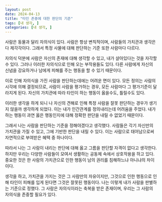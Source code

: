 ```yaml
---
layout: post
date: 2024-04-13
title: "타인 존중에 대한 판단의 기준"
tags: [내 생각, ]
categories: [내 생각, ]
---
```



사람은 동물과 달리 자의식이 있다. 사람은 항상 변칙적이며, 사람들의 가치관과 생각은 다 제각각이다. 그래서 특정 사물에 대해 판단하는 기준 또한 사람마다 다르다.


자의식 덕분에 사람은 자신의 존재에 대해 생각할 수 있고, 내가 살아있다는 것을 자각할 수 있다. 그러나 이러한 자의식으로 인해 오는 부작용들도 있다. 다른 사람에게 자신의 신념을 강요하거나 남에게 피해를 주는 행동을 할 수 있기 때문이다.


이로 인해 자의식을 가진 사람을 판단하는데에는 어려운 면이 있다. 모든 정의는 사람의 시각에 의해 결정되므로, 사람이 사람을 평가하는 경우, 모든 사람마다 그 평가기준이 달라지게 된다. 자신의 가치관에 따라 타인이 하는 행동이 옳을수도, 틀릴수도 있다.


이러한 생각을 하게 되니 나 자신의 견해로 인해 특정 사람을 잘못 판단하는 경우가 생기지 않을까 생각하게 되었다. 이는 내가 인간관계를 정의내리는데 어려움을 주었다. 내가 하는 행동이 과연 옳은 행동인지에 대해 정확한 판단을 내릴 수 없었기 때문이다.


그래서 나는 사람을 판단하는 기준을 정해야겠다고 생각했다. 사람들은 각기 자신만의 가치관을 가질 수 있고, 그에 기반한 판단을 내릴 수 있다. 이는 사람으로 태어남으로써 자연적으로 부여받은 혜택 중 하나이다.


따라서 나는 그 사람이 내리는 판단에 대해 옳고 그름을 판단할 자격이 없다고 생각한다. 하지만 우리는 다양한 사람들이 모여서 생활하는 공동체 속에서 상호작용을 하고 있다. 중요한 것은 한 사람의 가치관으로 인한 행동이 남의 권리를 침해하느냐 아니냐의 차이이다.


생각을 하고, 가치관을 가지는 것은 그 사람만의 자유이지만, 그것으로 인한 행동으로 인해 타인이 피해를 입게 된다면 그것은 잘못된 행동이다. 나는 이렇게 내가 사람을 판별하는 기준으로 정했다. 그 사람은 자의식이라는 축복을 받은 존재이며, 우리는 그 사람의 자의식을 존중할 필요가 있다.

